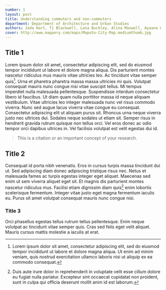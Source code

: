 ```yaml
---
number: 1
layout: post
title: Understanding commuters and non-commuters
department: Department of Architecture and Urban Studies
authors: Jada Hart, Tj Blackwell, Lana Buckley, Alina Maxwell, Ayaana Guy, Darragh Pratt
cover: http://www.mappery.com/maps/Maputo-City-Map.mediumthumb.jpg
---
```

## Title 1
Lorem ipsum dolor sit amet, consectetur adipiscing elit, sed do eiusmod tempor incididunt ut labore et dolore magna aliqua. Dis parturient montes nascetur ridiculus mus mauris vitae ultricies leo. Ac tincidunt vitae semper quis[^1]. Urna et pharetra pharetra massa massa ultricies mi quis. Volutpat consequat mauris nunc congue nisi vitae suscipit tellus. Mi tempus imperdiet nulla malesuada pellentesque. Suspendisse interdum consectetur libero id faucibus. Ut diam quam nulla porttitor massa id neque aliquam vestibulum. Vitae ultricies leo integer malesuada nunc vel risus commodo viverra. Nunc sed augue lacus viverra vitae congue eu consequat. Consectetur adipiscing elit ut aliquam purus sit. Rhoncus urna neque viverra justo nec ultrices dui. Sodales neque sodales ut etiam sit. Semper risus in hendrerit gravida rutrum quisque non tellus orci. Vel eros donec ac odio tempor orci dapibus ultrices in. Vel facilisis volutpat est velit egestas dui id.

> This is a citation or an important concept of your research.

## Title 2
Consequat id porta nibh venenatis. Eros in cursus turpis massa tincidunt dui ut. Sed adipiscing diam donec adipiscing tristique risus nec. Netus et malesuada fames ac turpis egestas integer eget aliquet. Maecenas sed enim ut sem viverra aliquet eget sit. Et magnis dis parturient montes nascetur ridiculus mus. Facilisi etiam dignissim diam quis[^2] enim lobortis scelerisque fermentum. Integer vitae justo eget magna fermentum iaculis eu. Purus sit amet volutpat consequat mauris nunc congue nisi.

### Title 3
Orci phasellus egestas tellus rutrum tellus pellentesque. Enim neque volutpat ac tincidunt vitae semper quis. Cras sed felis eget velit aliquet. Mauris cursus mattis molestie a iaculis at erat.

[^1]: Lorem ipsum dolor sit amet, consectetur adipiscing elit, sed do eiusmod tempor incididunt ut labore et dolore magna aliqua. Ut enim ad minim veniam, quis nostrud exercitation ullamco laboris nisi ut aliquip ex ea commodo consequat.

[^2]: Duis aute irure dolor in reprehenderit in voluptate velit esse cillum dolore eu fugiat nulla pariatur. Excepteur sint occaecat cupidatat non proident, sunt in culpa qui officia deserunt mollit anim id est laborum.
